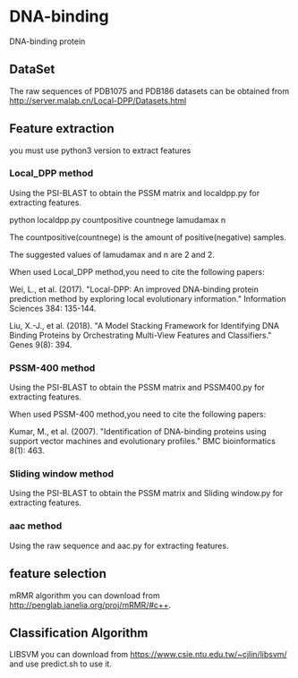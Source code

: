 # DNA-binding
DNA-binding protein 
## DataSet
The raw sequences of PDB1075 and PDB186 datasets can be obtained from http://server.malab.cn/Local-DPP/Datasets.html
## Feature extraction
you must use python3 version to extract features
### Local_DPP method
Using the PSI-BLAST to obtain the PSSM matrix and localdpp.py for extracting features.

python localdpp.py countpositive countnege lamudamax n

The countpositive(countnege) is the amount of positive(negative) samples.

The suggested values of lamudamax and n are 2 and 2.


When used Local_DPP method,you need to cite the following papers:

Wei, L., et al. (2017). "Local-DPP: An improved DNA-binding protein prediction method by exploring local evolutionary information." Information Sciences 384: 135-144.

Liu, X.-J., et al. (2018). "A Model Stacking Framework for Identifying DNA Binding Proteins by Orchestrating Multi-View Features and Classifiers." Genes 9(8): 394.

### PSSM-400 method
Using the PSI-BLAST to obtain the PSSM matrix and PSSM400.py for extracting features.

When used PSSM-400 method,you need to cite the following papers:

Kumar, M., et al. (2007). "Identification of DNA-binding proteins using support vector machines and evolutionary profiles." BMC bioinformatics 8(1): 463.

### Sliding window method
Using the PSI-BLAST to obtain the PSSM matrix and Sliding window.py for extracting features.
### aac method
Using the raw sequence and aac.py for extracting features.
## feature selection
mRMR algorithm you can download from http://penglab.janelia.org/proj/mRMR/#c++.
## Classification Algorithm
LIBSVM you can download from https://www.csie.ntu.edu.tw/~cjlin/libsvm/ and use predict.sh to use it.
